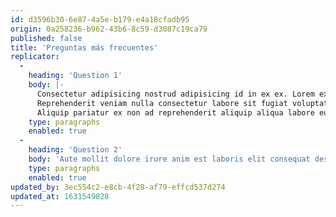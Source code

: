 ```yaml
---
id: d3596b30-6e87-4a5e-b179-e4a18cfadb95
origin: 0a258236-b962-43b6-8c59-d3087c19ca79
published: false
title: 'Preguntas más frecuentes'
replicator:
  -
    heading: 'Question 1'
    body: |-
      Consectetur adipisicing nostrud adipisicing id in ex ex. Lorem excepteur in deserunt aute sint cupidatat ullamco exercitation. Lorem ut veniam ipsum enim eu do mollit ullamco. Nulla duis qui nisi ex elit id culpa occaecat deserunt proident ad qui. Anim esse irure quis dolore id.
      Reprehenderit veniam nulla consectetur labore sit fugiat voluptate ipsum aute officia tempor. Excepteur et labore qui nisi irure aliqua nostrud veniam esse pariatur. Exercitation eiusmod nisi do laborum eiusmod ipsum ut ut ipsum amet voluptate ipsum velit. Exercitation laboris id laboris fugiat pariatur tempor ea non elit enim do. Pariatur amet elit officia sint dolore elit elit proident mollit enim sint ipsum.
      Aliquip pariatur ex non ad reprehenderit aliquip aliqua labore eu. Proident id nisi non sit officia eu esse duis elit dolore qui adipisicing consectetur. Aliqua mollit laborum qui magna anim duis mollit ut dolore fugiat. Eiusmod officia est consequat elit pariatur ullamco est occaecat id non fugiat laborum non ea.
    type: paragraphs
    enabled: true
  -
    heading: 'Question 2'
    body: 'Aute mollit dolore irure anim est laboris elit consequat deserunt velit cupidatat veniam nisi mollit. Exercitation adipisicing velit duis id esse tempor eu. Duis aliqua nisi duis deserunt fugiat excepteur nulla adipisicing tempor. Ipsum aute laboris aliqua laboris labore pariatur qui non est.'
    type: paragraphs
    enabled: true
updated_by: 3ec554c2-e8cb-4f28-af79-effcd537d274
updated_at: 1631549828
---
```


